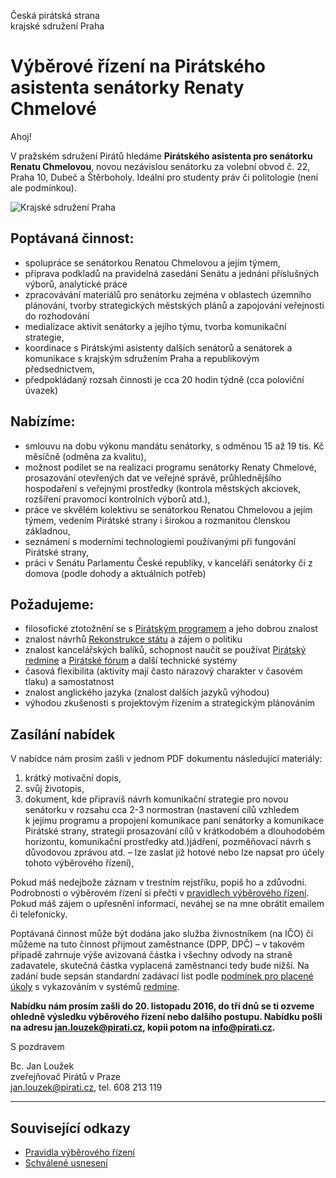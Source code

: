 Česká pirátská strana  
krajské sdružení Praha

Výběrové řízení na Pirátského asistenta senátorky Renaty Chmelové
========================

Ahoj!

V pražském sdružení Pirátů hledáme **Pirátského asistenta pro senátorku Renatu Chmelovou**, novou nezávislou senátorku za volební obvod č. 22, Praha 10, Dubeč a Štěrboholy. Ideální pro studenty práv či politologie (není ale podmínkou).

![Krajské sdružení Praha](renata-chmelova.png)

## Poptávaná činnost:

* spolupráce se senátorkou Renatou Chmelovou a jejím týmem,
* příprava podkladů na pravidelná zasedání Senátu a jednání příslušných výborů, analytické práce
* zpracovávání materiálů pro senátorku zejména v oblastech územního plánování, tvorby strategických městských plánů a zapojování veřejnosti do rozhodování
* medializace aktivit senátorky a jejího týmu, tvorba komunikační strategie,
* koordinace s Pirátskými asistenty dalších senátorů a senátorek a komunikace s krajským sdružením Praha a republikovým předsednictvem, 
* předpokládaný rozsah činnosti je cca 20 hodin týdně (cca poloviční úvazek)

## Nabízíme:

* smlouvu na dobu výkonu mandátu senátorky, s odměnou 15 až 19 tis. Kč měsíčně (odměna za kvalitu),
* možnost podílet se na realizaci programu senátorky Renaty Chmelové, prosazování otevřených dat ve veřejné správě, průhlednějšího hospodaření s veřejnými prostředky (kontrola městských akciovek, rozšíření pravomocí kontrolních výborů atd.),
* práce ve skvělém kolektivu se senátorkou Renatou Chmelovou a jejím týmem, vedením Pirátské strany i širokou a rozmanitou členskou základnou,
* seznámení s moderními technologiemi používanými při fungování Pirátské strany,
* práci v Senátu Parlamentu České republiky, v kanceláři senátorky či z domova (podle dohody a aktuálních potřeb)

## Požadujeme:

* filosofické ztotožnění se s [Pirátským programem][program] a jeho dobrou znalost
* znalost návrhů [Rekonstrukce státu][rest] a zájem o politiku
* znalost kancelářských balíků, schopnost naučit se používat [Pirátský redmine][redmine] a [Pirátské fórum][forum] a další technické systémy
* časová flexibilita (aktivity mají často nárazový charakter v časovém tlaku) a samostatnost
* znalost anglického jazyka (znalost dalších jazyků výhodou)
* výhodou zkušenosti s projektovým řízením a strategickým plánováním

[rest]: http://www.rekonstrukcestatu.cz/cs
[program]: https://www.pirati.cz/program/start
[forum]: https://forum.pirati.cz
[redmine]: https://redmine.pirati.cz/

## Zasílání nabídek

V nabídce nám prosím zašli v jednom PDF dokumentu následující materiály: 

1. krátký motivační dopis,
2. svůj životopis,
3. dokument, kde připravíš návrh komunikační strategie pro novou senátorku v rozsahu cca 2-3 normostran (nastavení cílů vzhledem k jejímu programu a propojení komunikace paní senátorky a komunikace Pirátské strany, strategii prosazování cílů v krátkodobém a dlouhodobém horizontu, komunikační prostředky atd.)jádření, pozměňovací návrh s důvodovou zprávou atd. – lze zaslat již hotové nebo lze napsat pro účely tohoto výběrového řízení),

Pokud máš nedejbože záznam v trestním rejstříku, popiš ho a zdůvodni. Podrobnosti o výběrovém řízení si přečti v [pravidlech výběrového řízení](pravidla.md). Pokud máš zájem o upřesnění informací, neváhej se na mne obrátit emailem či telefonicky.

Poptávaná činnost může být dodána jako služba živnostníkem (na IČO) či můžeme na tuto činnost přijmout zaměstnance (DPP, DPČ) – v takovém případě zahrnuje výše avizovaná částka i všechny odvody na straně zadavatele, skutečná částka vyplacená zaměstnanci tedy bude nižší. Na zadání bude sepsán standardní zadávací list podle [podmínek pro placené úkoly](https://github.com/pirati-cz/sablony/blob/4b07ba675434ee634c527909d537122264cc712e/ukoly/podminky/podminky.md) s vykazováním v systémů [redmine][redmine].

**Nabídku nám prosím zašli do 20. listopadu 2016, do tří dnů se ti ozveme ohledně výsledku výběrového řízení nebo dalšího postupu. Nabídku pošli na adresu <jan.louzek@pirati.cz>, kopii potom na <info@pirati.cz>.**

S pozdravem 

Bc. Jan Loužek  
zveřejňovač Pirátů v Praze  
<jan.louzek@pirati.cz>, tel. 608 213 119

----

## Související odkazy

* [Pravidla výběrového řízení](pravidla.md)
* [Schválené usnesení](usneseni.md) 

